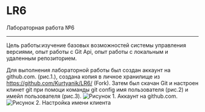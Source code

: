 # LR6
Лабораторная работа №6
____

Цель работы:изучение базовых возможностей системы управления версиями, опыт работы с Git Api, опыт работы с локальным и
удаленным репозиторием. 

Для выполнения лабораторной работы был создан аккаунт на github.com. (рис.1.), создана копия в личное хранилище из https://github.com/Kurtyanik/LR6/ (Fork).  Затем был скачан Git и настроен клинет git при помоци команды git config имя пользователя (рис.2) и имейл пользователя (рис.3).
![Рисунок 1. Аккаунт на github.com.]((https://github.com/inyjasha/LR6/blob/branchotchet/otchet/1.jpg) "1")
![Рисунок 2. Настройка имени клиента](([https://github.com/inyjasha/LR6/blob/branchotchet/otchet/2.jpg](https://github.com/inyjasha/LR6/blob/branchotchet/otchet/2.jpg)) "2")

